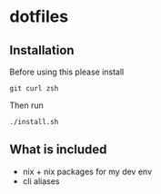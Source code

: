 # dotfiles

## Installation

Before using this please install 


```
git curl zsh
```

Then run 
```
./install.sh
```

## What is included

- nix + nix packages for my dev env
- cli aliases
